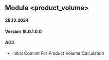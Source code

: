 ## Module <product_volume>

#### 28.10.2024
#### Version 18.0.1.0.0
#### ADD
- Initial Commit For Product Volume Calculation
